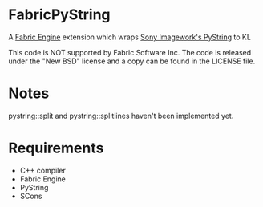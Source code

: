 FabricPyString
==============

A [Fabric Engine](http://www.fabricengine.com) extension which wraps [Sony Imagework's PyString](https://github.com/imageworks/pystring) to KL

This code is NOT supported by Fabric Software Inc. The code is released under the "New BSD" license and a copy can be found in the LICENSE file.


Notes
=
pystring::split and pystring::splitlines haven't been implemented yet.


Requirements
=

* C++ compiler
* Fabric Engine
* PyString
* SCons
